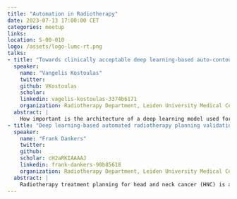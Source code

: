 ```yaml
---
title: "Automation in Radiotherapy"
date: 2023-07-13 17:00:00 CET
categories: meetup 
links:
location: S-00-010
logo: /assets/logo-lumc-rt.png
talks:
- title: "Towards clinically acceptable deep learning-based auto-contouring for brachytherapy of cervical cancer"
  speaker:
    name: "Vangelis Kostoulas"
    twitter: 
    github: VKostoulas
    scholar:
    linkedin: vagelis-kostoulas-3374b6171
    organization: Radiotherapy Department, Leiden University Medical Center
  abstract: |
    How important is the architecture of a deep learning model used for auto-contouring in brachytherapy? What challenges do the data bring us? Is it possible to achieve clinically acceptable results, and if yes, how?.
- title: "Deep learning-based automated radiotherapy planning validation for oropharyngeal cancer patients"
  speaker:
    name: "Frank Dankers"
    twitter: 
    github: 
    scholar: cH2aRKIAAAAJ
    linkedin: frank-dankers-90b85618
    organization: Radiotherapy Department, Leiden University Medical Center
  abstract: |
    Radiotherapy treatment planning for head and neck cancer (HNC) is a labor-intensive process which can take up to a day per patient. Additionally, plan quality is highly dependent on the experience of the treatment planner. We explore the performance of deep learning-based autoplanning in RayStation, which claims to generate clinically acceptable and deliverable treatment plans within 15 minutes.
---
```

